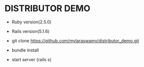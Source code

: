 # DISTRIBUTOR DEMO

* Ruby version(2.5.0)
* Rails version(5.1.6)

* git clone https://github.com/mylaraswamy/distributor_demo.git

* bundle install

* start server (rails s)